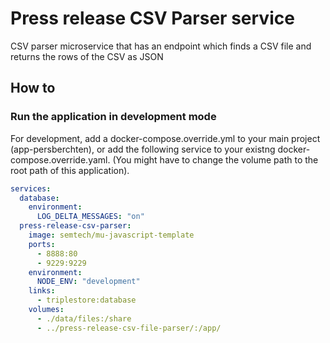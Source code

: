 # Press release CSV Parser service

CSV parser microservice that has an endpoint which finds a CSV file and returns the rows of the CSV as JSON


## How to

### Run the application in development mode

For development, add a docker-compose.override.yml to your main project (app-persberchten), or add the following service to your existng docker-compose.override.yaml.
(You might have to change the volume path to the root path of this application).

```yaml
services:
  database:
    environment:
      LOG_DELTA_MESSAGES: "on"
  press-release-csv-parser:
    image: semtech/mu-javascript-template
    ports:
      - 8888:80
      - 9229:9229
    environment:
      NODE_ENV: "development"
    links:
      - triplestore:database
    volumes:
      - ./data/files:/share
      - ../press-release-csv-file-parser/:/app/
```
